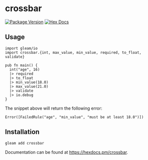 # crossbar

[![Package Version](https://img.shields.io/hexpm/v/crossbar)](https://hex.pm/packages/crossbar)
[![Hex Docs](https://img.shields.io/badge/hex-docs-ffaff3)](https://hexdocs.pm/crossbar/)

## Usage

```gleam
import gleam/io
import crossbar.{int, max_value, min_value, required, to_float, validate}

pub fn main() {
  int("age", 16)
  |> required
  |> to_float
  |> min_value(18.0)
  |> max_value(21.0)
  |> validate
  |> io.debug
}
```

The snippet above will return the following error:

```gleam
Error([FailedRule("age", "min_value", "must be at least 18.0")])
```

## Installation

```sh
gleam add crossbar
```

Documentation can be found at <https://hexdocs.pm/crossbar>.
